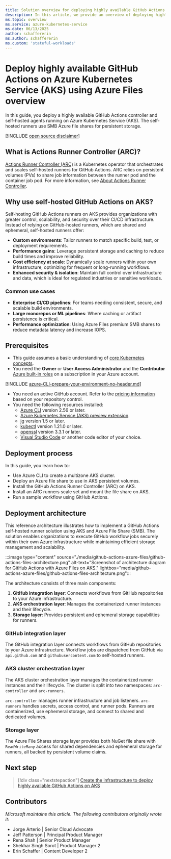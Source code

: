 ```yaml
---
title: Solution overview for deploying highly available GitHub Actions on Azure Kubernetes Service (AKS)
description: In this article, we provide an overview of deploying highly available GitHub Actions on Azure Kubernetes Service (AKS) using Azure Files.
ms.topic: overview
ms.service: azure-kubernetes-service
ms.date: 06/13/2025
author: schaffererin
ms.author: schaffererin
ms.custom: 'stateful-workloads'
---
```


# Deploy highly available GitHub Actions on Azure Kubernetes Service (AKS) using Azure Files overview

In this guide, you deploy a highly available GitHub Actions controller and self-hosted agents running on Azure Kubernetes Service (AKS). The self-hosted runners use SMB Azure file shares for persistent storage.

[!INCLUDE [open source disclaimer](./includes/open-source-disclaimer.md)]

## What is Actions Runner Controller (ARC)?

[Actions Runner Controller (ARC)][about-arc] is a Kubernetes operator that orchestrates and scales self-hosted runners for GitHub Actions. ARC relies on persistent volumes (PVs) to share job information between the runner pod and the container job pod. For more information, see [About Actions Runner Controller](https://docs.github.com/actions/hosting-your-own-runners/managing-self-hosted-runners-with-actions-runner-controller/about-actions-runner-controller).

## Why use self-hosted GitHub Actions on AKS?

Self-hosting GitHub Actions runners on AKS provides organizations with greater control, scalability, and security over their CI/CD infrastructure. Instead of relying on GitHub-hosted runners, which are shared and ephemeral, self-hosted runners offer:

* **Custom environments**: Tailor runners to match specific build, test, or deployment requirements.
* **Performance gains**: Leverage persistent storage and caching to reduce build times and improve reliability.
* **Cost efficiency at scale**: Dynamically scale runners within your own infrastructure, optimizing for frequent or long-running workflows.
* **Enhanced security & isolation**: Maintain full control over infrastructure and data, which is ideal for regulated industries or sensitive workloads.

### Common use cases

* **Enterprise CI/CD pipelines**: For teams needing consistent, secure, and scalable build environments.
* **Large monorepos or ML pipelines**: Where caching or artifact persistence is critical.
* **Performance optimization**: Using Azure Files premium SMB shares to reduce metadata latency and increase IOPS.

## Prerequisites

* This guide assumes a basic understanding of [core Kubernetes concepts][core-kubernetes-concepts].
* You need the **Owner** or **User Access Administrator** and the **Contributor** [Azure built-in roles][azure-roles] on a subscription in your Azure account.

[!INCLUDE [azure-CLI-prepare-your-environment-no-header.md](~/reusable-content/azure-cli/azure-cli-prepare-your-environment-no-header.md)]

* You need an active GitHub account. Refer to the [pricing information](https://github.com/pricing) based on your repository control.
* You need the following resources installed:
  * [Azure CLI][install-azure-cli] version 2.56 or later.
  * [Azure Kubernetes Service (AKS) preview extension][install-aks-preview].
  * [jg][install-jq] version 1.5 or later.
  * [kubectl][install-kubectl] version 1.21.0 or later.
  * [openssl][install-openssl] version 3.3.1 or later.
  * [Visual Studio Code][install-vscode] or another code editor of your choice.

## Deployment process

In this guide, you learn how to:

* Use Azure CLI to create a multizone AKS cluster.
* Deploy an Azure file share to use in AKS persistent volumes.
* Install the GitHub Actions Runner Controller (ARC) on AKS.
* Install an ARC runners scale set and mount the file share on AKS.
* Run a sample workflow using GitHub Actions.

## Deployment architecture

This reference architecture illustrates how to implement a GitHub Actions self-hosted runner solution using AKS and Azure File Share (SMB). The solution enables organizations to execute GitHub workflow jobs securely within their own Azure infrastructure while maintaining efficient storage management and scalability.

:::image type="content" source="./media/github-actions-azure-files/github-actions-files-architecture.png" alt-text="Screenshot of architecture diagram for GitHub Actions with Azure Files on AKS." lightbox="media/github-actions-azure-files/github-actions-files-architecture.png":::

The architecture consists of three main components:

1. **GitHub integration layer**: Connects workflows from GitHub repositories to your Azure infrastructure.
2. **AKS orchestration layer**: Manages the containerized runner instances and their lifecycle.
3. **Storage layer**: Provides persistent and ephemeral storage capabilities for runners.

### GitHub integration layer

The GitHub integration layer connects workflows from GitHub repositories to your Azure infrastructure. Workflow jobs are dispatched from GitHub via `api.github.com` and `githubusercontent.com` to self-hosted runners.

### AKS cluster orchestration layer

The AKS cluster orchestration layer manages the containerized runner instances and their lifecycle. The cluster is split into two namespaces: `arc-controller` and `arc-runners`.

`arc-controller` manages runner infrastructure and job listeners. `arc-runners` handles secrets, access control, and runner pods. Runners are containerized, use ephemeral storage, and connect to shared and dedicated volumes.

### Storage layer

The Azure File Shares storage layer provides both NuGet file share with `ReadWriteMany` access for shared dependencies and ephemeral storage for runners, all backed by persistent volume claims.

## Next step

> [!div class="nextstepaction"]
> [Create the infrastructure to deploy highly available GitHub Actions on AKS](./github-actions-azure-files-create-infrastructure.md)

## Contributors

*Microsoft maintains this article. The following contributors originally wrote it:*

* Jorge Arterio | Senior Cloud Advocate
* Jeff Patterson | Principal Product Manager
* Rena Shah | Senior Product Manager
* Shekhar Singh Sorot | Product Manager 2
* Erin Schaffer | Content Developer 2

<!---LINKS--->

[core-kubernetes-concepts]: ./concepts-clusters-workloads.md
[azure-roles]: /azure/role-based-access-control/built-in-roles
[install-aks-preview]: ./draft.md#install-the-aks-preview-azure-cli-extension
[install-jq]: https://jqlang.github.io/jq/
[install-kubectl]: https://kubernetes.io/docs/tasks/tools/install-kubectl/
[install-openssl]: https://www.openssl.org/
[install-vscode]: https://code.visualstudio.com/Download
[install-azure-cli]: /cli/azure/install-azure-cli
[about-arc]: https://docs.github.com/en/actions/hosting-your-own-runners/managing-self-hosted-runners-with-actions-runner-controller/about-actions-runner-controller